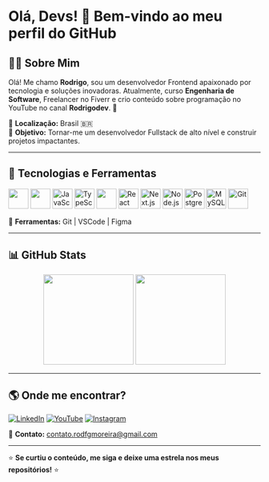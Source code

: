 # Olá, Devs! 👋 Bem-vindo ao meu perfil do GitHub

## 👨‍💻 Sobre Mim
Olá! Me chamo **Rodrigo**, sou um desenvolvedor Frontend apaixonado por tecnologia e soluções inovadoras. Atualmente, curso **Engenharia de Software**, Freelancer no Fiverr e crio conteúdo sobre programação no YouTube no canal **Rodrigodev**. 🚀

📍 **Localização:** Brasil 🇧🇷  
🎯 **Objetivo:** Tornar-me um desenvolvedor Fullstack de alto nível e construir projetos impactantes.

---

## 🚀 Tecnologias e Ferramentas

<p align="left">
  <img src="https://cdn.jsdelivr.net/gh/devicons/devicon/icons/html5/html5-original.svg" width="40" height="40"/>
  <img src="https://cdn.jsdelivr.net/gh/devicons/devicon/icons/css3/css3-original.svg" width="40" height="40"/>
  <img src="https://cdn.jsdelivr.net/gh/devicons/devicon/icons/javascript/javascript-original.svg" alt="JavaScript" width="40" height="40"/>
  <img src="https://cdn.jsdelivr.net/gh/devicons/devicon/icons/typescript/typescript-original.svg" alt="TypeScript" width="40" height="40"/>
  <img src="https://upload.wikimedia.org/wikipedia/commons/d/d5/Tailwind_CSS_Logo.svg" width="40" height="40"/>
  <img src="https://cdn.jsdelivr.net/gh/devicons/devicon/icons/react/react-original.svg" alt="React" width="40" height="40"/>
  <img src="https://cdn.jsdelivr.net/gh/devicons/devicon/icons/nextjs/nextjs-original.svg" alt="Next.js" width="40" height="40"/>
  <img src="https://cdn.jsdelivr.net/gh/devicons/devicon/icons/nodejs/nodejs-original.svg" alt="Node.js" width="40" height="40"/>
  <img src="https://cdn.jsdelivr.net/gh/devicons/devicon/icons/postgresql/postgresql-original.svg" alt="PostgreSQL" width="40" height="40"/>
  <img src="https://cdn.jsdelivr.net/gh/devicons/devicon/icons/mysql/mysql-original.svg" alt="MySQL" width="40" height="40"/>
  <img src="https://cdn.jsdelivr.net/gh/devicons/devicon/icons/git/git-original.svg" alt="Git" width="40" height="40"/>
</p>

🔧 **Ferramentas:** Git | VSCode | Figma

---

## 📊 GitHub Stats

<div align="center">
  <img height="180em" src="https://github-readme-stats.vercel.app/api?username=rodfgmoreira&show_icons=true&theme=radical&count_private=true&cache_seconds=3600" />
  <img height="180em" src="https://github-readme-stats.vercel.app/api/top-langs/?username=rodfgmoreira&layout=compact&theme=radical&cache_seconds=3600" />
</div>

---

## 🌎 Onde me encontrar?

[![LinkedIn](https://img.shields.io/badge/LinkedIn-0077B5?style=for-the-badge&logo=linkedin&logoColor=white)](https://www.linkedin.com/in/rodrigofgmoreira/)
[![YouTube](https://img.shields.io/badge/YouTube-FF0000?style=for-the-badge&logo=youtube&logoColor=white)](https://www.youtube.com/@RodrigoDev_oficial)
[![Instagram](https://img.shields.io/badge/Instagram-E4405F?style=for-the-badge&logo=instagram&logoColor=white)](https://www.instagram.com/_rodrigodev/)

📧 **Contato:** contato.rodfgmoreira@gmail.com

---

⭐ **Se curtiu o conteúdo, me siga e deixe uma estrela nos meus repositórios!** ⭐
